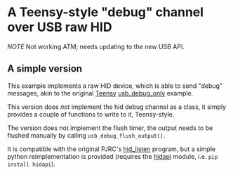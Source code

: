 # A Teensy-style "debug" channel over USB raw HID

*NOTE* Not working ATM; needs updating to the new USB API.

## A simple version

This example implements a raw HID device, which is able to send "debug" messages, akin to the original [Teensy] [usb_debug_only] example.

This version does *not* implement the hid debug channel as a class, it simply provides a couple of functions to write to it, Teensy-style.

The version does not implement the flush timer, the output needs to be flushed manually by calling `usb_debug_flush_output()`.

It is compatible with the original PJRC's [hid_listen] program, but a simple python reimplementation is provided (requires the [hidapi] module, i.e. `pip install hidapi`).


[Teensy]: https://www.pjrc.com/teensy/index.html
[usb_debug_only]: https://www.pjrc.com/teensy/usb_debug_only.html
[hid_listen]: https://www.pjrc.com/teensy/hid_listen.html
[hidapi]: https://github.com/trezor/cython-hidapi
